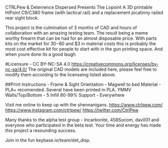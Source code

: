 CTRLPew & Deterrence Dispersed Presents
The Lopoint
A 3D printable HiPoint C9/C380 frame (with tactical rail) and a replacement picatinny railed rear sight block.

This project is the culmination of 3 months of CAD and hours of collaboration with an amazing testing team. The result being a meme worthy firearm that can be had for an almost disposable price. With parts kits on the market for $30-$80 and $3 in material costs this is probably the most cost effective kit for people to start with in the gun printing space. And when youre done its a good laugh. 

#Licensure - CC BY-NC-SA 4.0
https://creativecommons.org/licenses/by-nc-sa/4.0/
The original CAD models are included here, please feel free to modify them according to the licenseing listed above.


##Print Instructions - Frame & Sight
Orientation - Magwell to bed
Material - PLA+ recomended. Several have been printed in PLA. YMMV
Walls/Top/Bottom - 5
Infill 80-99%
Support - Everywhere

Visit me online to keep up with the shennanigans.
https://www.ctrlpew.com/
https://www.instagram.com/ctrlpew/
https://twitter.com/CtrlPew

Many thanks to the alpha test group - Incarbonite, 458Socom, dav001 and everyone who participated in the beta test. Your time and energy has made this project a resounding success.

Join in the fun keybase.io/team/det_disp.